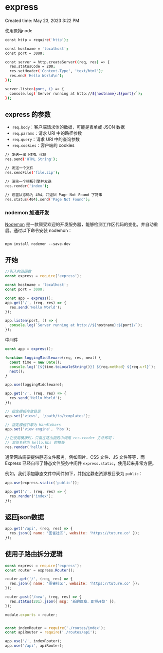 # express

Created time: May 23, 2023 3:22 PM

使用原始node

```bash
const http = require('http');

const hostname = 'localhost';
const port = 3000;

const server = http.createServer((req, res) => {
  res.statusCode = 200;
  res.setHeader('Content-Type', 'text/html');
  res.end('Hello World\n');
});

server.listen(port, () => {
  console.log(`Server running at http://${hostname}:${port}/`);
});

```

## express 的参数

- `req.body`：客户端请求体的数据，可能是表单或 JSON 数据
- `req.params`：请求 URI 中的路径参数
- `req.query`：请求 URI 中的查询参数
- `req.cookies`：客户端的 cookies

```bash
// 发送一串 HTML 代码
res.send('HTML String');

// 发送一个文件
res.sendFile('file.zip');

// 渲染一个模板引擎并发送
res.render('index');

// 设置状态码为 404，并返回 Page Not Found 字符串
res.status(404).send('Page Not Found');
```

### nodemon 加速开发

[Nodemon](https://link.juejin.cn/?target=https%3A%2F%2Fwww.npmjs.com%2Fpackage%2Fnodemon) 是一款颇受欢迎的开发服务器，能够检测工作区代码的变化，并自动重启。通过以下命令安装 nodemon：

```

npm install nodemon --save-dev
```

## 开始

```jsx
//引入构造函数
const express = require('express');

const hostname = 'localhost';
const port = 3000;

const app = express();
app.get('/', (req, res) => {
  res.send('Hello World');
});

app.listen(port, () => {
  console.log(`Server running at http://${hostname}:${port}/`);
});

```

中间件

```jsx
const app = express();

function loggingMiddleware(req, res, next) {
  const time = new Date();
  console.log(`[${time.toLocaleString()}] ${req.method} ${req.url}`);
  next();
}

app.use(loggingMiddleware);

app.get('/', (req, res) => {
  res.send('Hello World');
});

```

```jsx
// 指定模板存放目录
app.set('views', '/path/to/templates');

// 指定模板引擎为 Handlebars
app.set('view engine', 'hbs');

//在使用模板时，只需在路由函数中调用 res.render 方法即可：
// 渲染名称为 hello.hbs 的模板
res.render('hello');
```

通常网站需要提供静态文件服务，例如图片、CSS 文件、JS 文件等等，而 Express 已经自带了静态文件服务中间件 `express.static`，使用起来非常方便。

例如，我们添加静态文件中间件如下，并指定静态资源根目录为 `public`：

```jsx
app.use(express.static('public'));

app.get('/', (req, res) => {
  res.render('index');
});
```

## 返回json数据

```jsx
app.get('/api', (req, res) => {
  res.json({ name: '图雀社区', website: 'https://tuture.co' });
});
```

## **使用子路由拆分逻辑**

```jsx
const express = require('express');
const router = express.Router();

router.get('/', (req, res) => {
  res.json({ name: '图雀社区', website: 'https://tuture.co' });
});

router.post('/new', (req, res) => {
  res.status(201).json({ msg: '新的篇章，即将开始' });
});

module.exports = router;

```

```jsx

const indexRouter = require('./routes/index');
const apiRouter = require('./routes/api');

app.use('/', indexRouter);
app.use('/api', apiRouter);
```